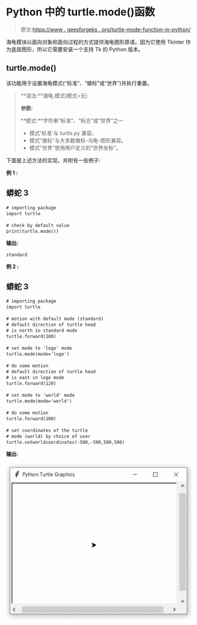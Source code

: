 # Python 中的 turtle.mode()函数

> 原文:[https://www . geesforgeks . org/turtle-mode-function-in-python/](https://www.geeksforgeeks.org/turtle-mode-function-in-python/)

海龟模块以面向对象和面向过程的方式提供海龟图形原语。因为它使用 Tkinter 作为底层图形，所以它需要安装一个支持 Tk 的 Python 版本。

## turtle.mode()

该功能用于设置海龟模式(“标准”、“徽标”或“世界”)并执行重置。

> **语法:**海龟.模式(模式=无)
> 
> **参数:**
> 
> **模式:**字符串“标准”、“标志”或“世界”之一
> 
> *   模式'标准'与 turtle.py 兼容。
> *   模式“徽标”与大多数徽标-乌龟-图形兼容。
> *   模式“世界”使用用户定义的“世界坐标”。

下面是上述方法的实现，并附有一些例子:

**例 1 :**

## 蟒蛇 3

```
# importing package
import turtle

# check by default value
print(turtle.mode())
```

**输出:**

```
standard

```

**例 2 :**

## 蟒蛇 3

```
# importing package
import turtle

# motion with default mode (standard)
# default direction of turtle head 
# is north in standard mode
turtle.forward(180)

# set mode to 'logo' mode
turtle.mode(mode='logo')

# do some motion
# default direction of turtle head 
# is east in logo mode
turtle.forward(120)

# set mode to 'world' mode
turtle.mode(mode='world')

# do some motion
turtle.forward(100)

# set coordinates of the turtle 
# mode (world) by choice of user
turtle.setworldcoordinates(-500,-500,500,500)
```

**输出:**

![](img/a087bb073088911ef4c107090acdf312.png)
